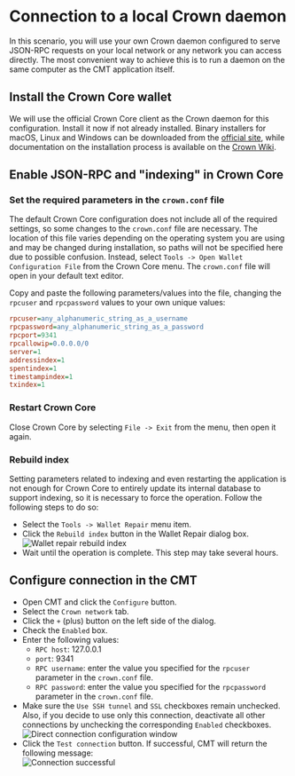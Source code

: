 # Connection to a local Crown daemon
In this scenario, you will use your own Crown daemon configured to serve JSON-RPC requests on your local network or any network you can access directly. The most convenient way to achieve this is to run a daemon on the same computer as the CMT application itself.

## Install the Crown Core wallet
We will use the official Crown Core client as the Crown daemon for this configuration. Install it now if not already installed. Binary installers for macOS, Linux and Windows can be downloaded from the [official site](https://www.crown.org/wallets), while documentation on the installation process is available on the [Crown Wiki](https://docs.crown.org/en/stable/wallets/crowncore/installation.html).

## Enable JSON-RPC and "indexing" in Crown Core
###  Set the required parameters in the `crown.conf` file
The default Crown Core configuration does not include all of the required settings, so some changes to the `crown.conf` file are necessary. The location of this file varies depending on the operating system you are using and may be changed during installation, so paths will not be specified here due to possible confusion. Instead, select `Tools -> Open Wallet Configuration File` from the Crown Core menu. The `crown.conf` file will open in your default text editor.

Copy and paste the following parameters/values into the file, changing the `rpcuser` and `rpcpassword` values to your own unique values:
```ini
rpcuser=any_alphanumeric_string_as_a_username
rpcpassword=any_alphanumeric_string_as_a_password
rpcport=9341
rpcallowip=0.0.0.0/0
server=1
addressindex=1
spentindex=1
timestampindex=1
txindex=1
```

### Restart Crown Core

Close Crown Core by selecting `File -> Exit` from the menu, then open it again.

### Rebuild index
Setting parameters related to indexing and even restarting the application is not enough for Crown Core to entirely update its internal database to support indexing, so it is necessary to force the operation. Follow the following steps to do so:

 * Select the `Tools -> Wallet Repair` menu item.
 * Click the `Rebuild index` button in the Wallet Repair dialog box.  
    ![Wallet repair rebuild index](img/crownqt-rebuild-index.png)
 * Wait until the operation is complete. This step may take several hours.

## Configure connection in the CMT
 * Open CMT and click the `Configure` button.
 * Select the `Crown network` tab.
 * Click the `+` (plus) button on the left side of the dialog.
 * Check the `Enabled` box.
 * Enter the following values:
   * `RPC host`: 127.0.0.1
   * `port`: 9341
   * `RPC username`: enter the value you specified for the `rpcuser` parameter in the `crown.conf` file.
   * `RPC password`: enter the value you specified for the `rpcpassword` parameter in the `crown.conf` file.
 * Make sure the `Use SSH tunnel` and `SSL` checkboxes remain unchecked. Also, if you decide to use only this connection, deactivate all other connections by unchecking the corresponding `Enabled` checkboxes.  
    ![Direct connection configuration window](img/dmt-config-dlg-conn-direct.png)
 * Click the `Test connection` button. If successful, CMT will return the following message:  
    ![Connection successful](img/dmt-conn-success.png)
